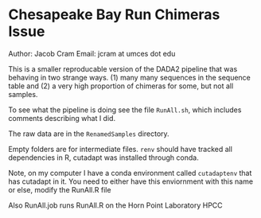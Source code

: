 # Chesapeake Bay Run Chimeras Issue
Author: Jacob Cram
Email: jcram at umces dot edu

This is a smaller reproducable version of the DADA2 pipeline that was behaving in two strange ways. (1) many many sequences in the sequence table and (2) a very high proportion of chimeras for some, but not all samples.

To see what the pipeline is doing see the file `RunAll.sh`, which includes comments describing what I did.


The raw data are in the `RenamedSamples` directory.

Empty folders are for intermediate files. `renv` should have tracked all dependencies in R, cutadapt was installed through conda.

Note, on my computer I have a conda environment called `cutadaptenv` that
has cutadapt in it. You need to either have this enviornment with this name
or else, modify the RunAll.R file

Also RunAll.job runs RunAll.R on the Horn Point Laboratory HPCC